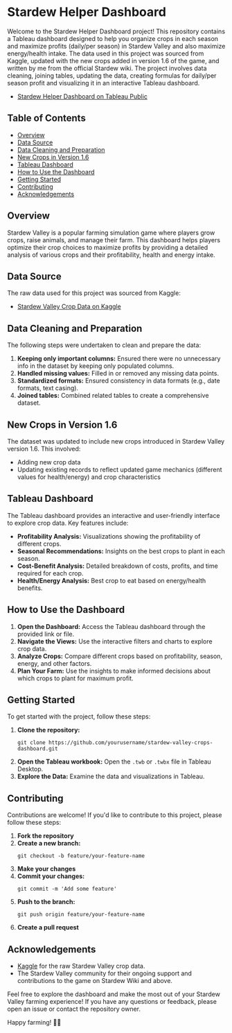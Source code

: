 <!DOCTYPE html>
<html lang="en">
<head>
    <meta charset="UTF-8">
    <meta name="viewport" content="width=device-width, initial-scale=1.0">
</head>
<body>
    <h1>Stardew Helper Dashboard</h1>
    <p>Welcome to the Stardew Helper Dashboard project! This repository contains a Tableau dashboard designed to help you organize crops in each season and maximize profits (daily/per season) in Stardew Valley and also maximize energy/health intake. The data used in this project was sourced from Kaggle, updated with the new crops added in version 1.6 of the game, and written by me from the official Stardew wiki. The project involves data cleaning, joining tables, updating the data, creating formulas for daily/per season profit and visualizing it in an interactive Tableau dashboard.</p>
   <ul> 
       <li><a href="https://public.tableau.com/app/profile/andra.ioana.iuga/viz/Stardew_dashboard/Dashboard1">Stardew Helper Dashboard on Tableau Public</a></li>
   </ul>
    <h2>Table of Contents</h2>
    <ul>
        <li><a href="#overview">Overview</a></li>
        <li><a href="#data-source">Data Source</a></li>
        <li><a href="#data-cleaning-and-preparation">Data Cleaning and Preparation</a></li>
        <li><a href="#new-crops-in-version-16">New Crops in Version 1.6</a></li>
        <li><a href="#tableau-dashboard">Tableau Dashboard</a></li>
        <li><a href="#how-to-use-the-dashboard">How to Use the Dashboard</a></li>
        <li><a href="#getting-started">Getting Started</a></li>
        <li><a href="#contributing">Contributing</a></li>
        <li><a href="#acknowledgements">Acknowledgements</a></li>
    </ul>
    <h2 id="overview">Overview</h2>
    <p>Stardew Valley is a popular farming simulation game where players grow crops, raise animals, and manage their farm. This dashboard helps players optimize their crop choices to maximize profits by providing a detailed analysis of various crops and their profitability, health and energy intake.</p>
    <h2 id="data-source">Data Source</h2>
    <p>The raw data used for this project was sourced from Kaggle:</p>
    <ul>
        <li><a href="https://www.kaggle.com/datasets/shinomikel/stardew-valley-spring-crop-info">Stardew Valley Crop Data on Kaggle</a></li>
    </ul>
    <h2 id="data-cleaning-and-preparation">Data Cleaning and Preparation</h2>
    <p>The following steps were undertaken to clean and prepare the data:</p>
    <ol>
        <li><strong>Keeping only important columns:</strong> Ensured there were no unnecessary info in the dataset by keeping only populated columns.</li>
        <li><strong>Handled missing values:</strong> Filled in or removed any missing data points.</li>
        <li><strong>Standardized formats:</strong> Ensured consistency in data formats (e.g., date formats, text casing).</li>
        <li><strong>Joined tables:</strong> Combined related tables to create a comprehensive dataset.</li>
    </ol>
    <h2 id="new-crops-in-version-16">New Crops in Version 1.6</h2>
    <p>The dataset was updated to include new crops introduced in Stardew Valley version 1.6. This involved:</p>
    <ul>
        <li>Adding new crop data</li>
        <li>Updating existing records to reflect updated game mechanics (different values for health/energy) and crop characteristics</li>
    </ul>
    <h2 id="tableau-dashboard">Tableau Dashboard</h2>
    <p>The Tableau dashboard provides an interactive and user-friendly interface to explore crop data. Key features include:</p>
    <ul>
        <li><strong>Profitability Analysis:</strong> Visualizations showing the profitability of different crops.</li>
        <li><strong>Seasonal Recommendations:</strong> Insights on the best crops to plant in each season.</li>
        <li><strong>Cost-Benefit Analysis:</strong> Detailed breakdown of costs, profits, and time required for each crop.</li>
        <li><strong>Health/Energy Analysis:</strong> Best crop to eat based on energy/health benefits.</li>
    </ul>
    <h2 id="how-to-use-the-dashboard">How to Use the Dashboard</h2>
    <ol>
        <li><strong>Open the Dashboard:</strong> Access the Tableau dashboard through the provided link or file.</li>
        <li><strong>Navigate the Views:</strong> Use the interactive filters and charts to explore crop data.</li>
        <li><strong>Analyze Crops:</strong> Compare different crops based on profitability, season, energy, and other factors.</li>
        <li><strong>Plan Your Farm:</strong> Use the insights to make informed decisions about which crops to plant for maximum profit.</li>
    </ol>
    <h2 id="getting-started">Getting Started</h2>
    <p>To get started with the project, follow these steps:</p>
    <ol>
        <li><strong>Clone the repository:</strong></li>
        <pre><code>git clone https://github.com/yourusername/stardew-valley-crops-dashboard.git</code></pre>
        <li><strong>Open the Tableau workbook:</strong> Open the <code>.twb</code> or <code>.twbx</code> file in Tableau Desktop.</li>
        <li><strong>Explore the Data:</strong> Examine the data and visualizations in Tableau.</li>
    </ol>
    <h2 id="contributing">Contributing</h2>
    <p>Contributions are welcome! If you'd like to contribute to this project, please follow these steps:</p>
    <ol>
        <li><strong>Fork the repository</strong></li>
        <li><strong>Create a new branch:</strong></li>
        <pre><code>git checkout -b feature/your-feature-name</code></pre>
        <li><strong>Make your changes</strong></li>
        <li><strong>Commit your changes:</strong></li>
        <pre><code>git commit -m 'Add some feature'</code></pre>
        <li><strong>Push to the branch:</strong></li>
        <pre><code>git push origin feature/your-feature-name</code></pre>
        <li><strong>Create a pull request</strong></li>
    </ol>
    <h2 id="acknowledgements">Acknowledgements</h2>
    <ul>
        <li><a href="https://www.kaggle.com">Kaggle</a> for the raw Stardew Valley crop data.</li>
        <li>The Stardew Valley community for their ongoing support and contributions to the game on Stardew Wiki and above.</li>
    </ul>
    <p>Feel free to explore the dashboard and make the most out of your Stardew Valley farming experience! If you have any questions or feedback, please open an issue or contact the repository owner.</p>
    <p>Happy farming! 🌾🚜</p>
</body>
</html>
